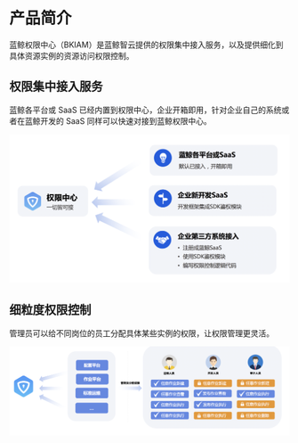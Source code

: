 # 产品简介

蓝鲸权限中心（BKIAM）是蓝鲸智云提供的权限集中接入服务，以及提供细化到具体资源实例的资源访问权限控制。

## 权限集中接入服务

蓝鲸各平台或 SaaS 已经内置到权限中心，企业开箱即用，针对企业自己的系统或者在蓝鲸开发的 SaaS 同样可以快速对接到蓝鲸权限中心。

![image-20201110095219983](README/image-20201110095219983.png)

## 细粒度权限控制

管理员可以给不同岗位的员工分配具体某些实例的权限，让权限管理更灵活。

![image-20201110095158988](README/image-20201110095158988.png)
